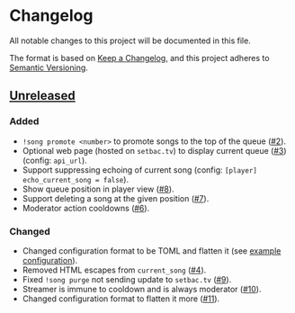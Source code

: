 # Changelog
All notable changes to this project will be documented in this file.

The format is based on [Keep a Changelog](https://keepachangelog.com/en/1.0.0/),
and this project adheres to [Semantic Versioning](https://semver.org/spec/v2.0.0.html).

## [Unreleased]

### Added
- `!song promote <number>` to promote songs to the top of the queue ([#2]).
- Optional web page (hosted on `setbac.tv`) to display current queue ([#3]) (config: `api_url`).
- Support suppressing echoing of current song (config: `[player] echo_current_song = false`).
- Show queue position in player view ([#8]).
- Support deleting a song at the given position ([#7]).
- Moderator action cooldowns ([#6]).

### Changed
- Changed configuration format to be TOML and flatten it (see [example configuration]).
- Removed HTML escapes from `current_song` ([#4]).
- Fixed `!song purge` not sending update to `setbac.tv` ([#9]).
- Streamer is immune to cooldown and is always moderator ([#10]).
- Changed configuration format to flatten it more ([#11]).

[example configuration]: https://github.com/udoprog/setmod/blob/master/config.toml
[#2]: https://github.com/udoprog/setmod/issues/2
[#3]: https://github.com/udoprog/setmod/issues/3
[#4]: https://github.com/udoprog/setmod/issues/4
[#6]: https://github.com/udoprog/setmod/issues/6
[#7]: https://github.com/udoprog/setmod/issues/7
[#8]: https://github.com/udoprog/setmod/issues/8
[#9]: https://github.com/udoprog/setmod/issues/9
[#10]: https://github.com/udoprog/setmod/issues/10
[#11]: https://github.com/udoprog/setmod/issues/11

[Unreleased]: https://github.com/udoprog/setmod/compare/0.0.1...HEAD
